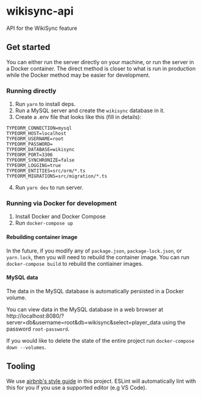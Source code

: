 # wikisync-api

API for the WikiSync feature

## Get started
You can either run the server directly on your machine, or run the server in a Docker container. The direct method is closer to what is run in production while the Docker method may be easier for development.
### Running directly
1. Run `yarn` to install deps.
2. Run a MySQL server and create the `wikisync` database in it.
3. Create a .env file that looks like this (fill in details):
```
TYPEORM_CONNECTION=mysql
TYPEORM_HOST=localhost
TYPEORM_USERNAME=root
TYPEORM_PASSWORD=
TYPEORM_DATABASE=wikisync
TYPEORM_PORT=3306
TYPEORM_SYNCHRONIZE=false
TYPEORM_LOGGING=true
TYPEORM_ENTITIES=src/orm/*.ts
TYPEORM_MIGRATIONS=src/migration/*.ts
```
4. Run `yarn dev` to run server.

### Running via Docker for development
1. Install Docker and Docker Compose
2. Run `docker-compose up`

#### Rebuilding container image
In the future, if you modify any of `package.json`, `package-lock.json`, or `yarn.lock`, then you will need to rebuild the container image. You can run `docker-compose build` to rebuild the contiainer images.

#### MySQL data
The data in the MySQL database is automatically persisted in a Docker volume.

You can view data in the MySQL database in a web browser at http://localhost:8080/?server=db&username=root&db=wikisync&select=player_data using the password `root-password`.

 If you would like to delete the state of the entire project run `docker-compose down --volumes`.

## Tooling
We use [airbnb's style guide](https://github.com/airbnb/javascript) in this project. ESLint will automatically lint with this for you if you use a supported editor (e.g VS Code).
